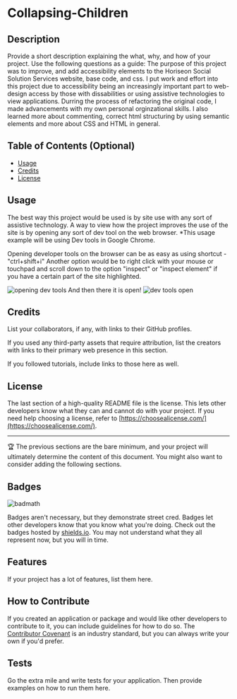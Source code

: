 # Collapsing-Children

## Description

Provide a short description explaining the what, why, and how of your project. Use the following questions as a guide:
The purpose of this project was to improve, and add accessibility elements to the Horiseon Social Solution Services website, base code, and css.  I put work and effort into this project due to accessibility being an increasingly important part to web-design access by those with dissabilities or using assistive technologies to view applications.  Durring the process of refactoring the original code, I made advancements with my own personal orginzational skills.  I also learned more about commenting, correct html structuring by using semantic elements and more about CSS and HTML in general.


## Table of Contents (Optional)

- [Usage](#usage)
- [Credits](#credits)
- [License](#license)


## Usage

The best way this project would be used is by site use with any sort of assistive technology.
A way to view how the project improves the use of the site is by opening any sort of dev tool on the web browser. *This usage example will be using Dev tools in Google Chrome.

Opening developer tools on the browser can be as easy as using shortcut - "ctrl+shift+i"
Another option would be to right click with your mouse or touchpad and scroll down to the option "inspect" or "inspect element" if you have a certain part of the site highlighted. 

<img src="assets\DEV-TOOLS-1.png" alt="opening dev tools" />
And then there it is open!
<img src="assets\DEV-TOOLS-OPEN-1.png" alt="dev tools open" />


## Credits

List your collaborators, if any, with links to their GitHub profiles.

If you used any third-party assets that require attribution, list the creators with links to their primary web presence in this section.

If you followed tutorials, include links to those here as well.

## License

The last section of a high-quality README file is the license. This lets other developers know what they can and cannot do with your project. If you need help choosing a license, refer to [https://choosealicense.com/](https://choosealicense.com/).

---

🏆 The previous sections are the bare minimum, and your project will ultimately determine the content of this document. You might also want to consider adding the following sections.

## Badges

![badmath](https://img.shields.io/github/languages/top/nielsenjared/badmath)

Badges aren't necessary, but they demonstrate street cred. Badges let other developers know that you know what you're doing. Check out the badges hosted by [shields.io](https://shields.io/). You may not understand what they all represent now, but you will in time.

## Features

If your project has a lot of features, list them here.

## How to Contribute

If you created an application or package and would like other developers to contribute to it, you can include guidelines for how to do so. The [Contributor Covenant](https://www.contributor-covenant.org/) is an industry standard, but you can always write your own if you'd prefer.

## Tests

Go the extra mile and write tests for your application. Then provide examples on how to run them here.